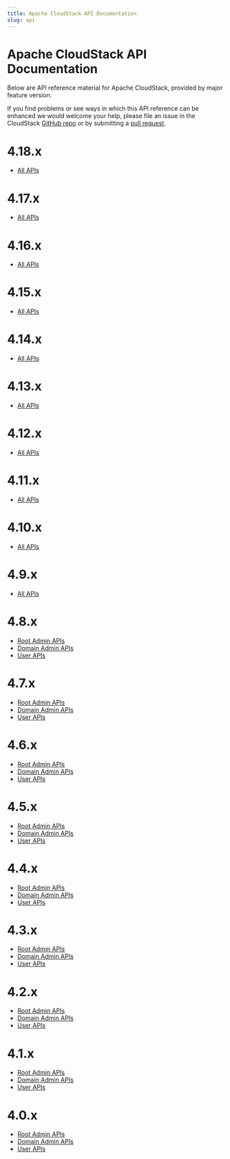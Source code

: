 ```yaml
---
title: Apache CloudStack API Documentation
slug: api
---
```


# Apache CloudStack API Documentation

Below are API reference material for Apache CloudStack, provided by major
feature version.

If you find problems or see ways in which this API reference can be enhanced we
would welcome your help, please file an issue in the CloudStack [GitHub
repo](https://github.com/apache/cloudstack) or by submitting a [pull
request](https://github.com/apache/cloudstack-www).

# 4.18.x

- <a href="/api/apidocs-4.18/" target="_blank">All APIs</a>

# 4.17.x

- <a href="/api/apidocs-4.17/" target="_blank">All APIs</a>

# 4.16.x

- <a href="/api/apidocs-4.16/" target="_blank">All APIs</a>

# 4.15.x

- <a href="/api/apidocs-4.15/" target="_blank">All APIs</a>

# 4.14.x

- <a href="/api/apidocs-4.14/" target="_blank">All APIs</a>

# 4.13.x

- <a href="/api/apidocs-4.13/" target="_blank">All APIs</a>

# 4.12.x

- <a href="/api/apidocs-4.12/" target="_blank">All APIs</a>

# 4.11.x

- <a href="/api/apidocs-4.11/" target="_blank">All APIs</a>

# 4.10.x

- <a href="/api/apidocs-4.10/" target="_blank">All APIs</a>

# 4.9.x

- <a href="/api/apidocs-4.9/" target="_blank">All APIs</a>

# 4.8.x

- <a href="/api/apidocs-4.8/TOC_Root_Admin.html" target="_blank">Root Admin APIs</a>
- <a href="/api/apidocs-4.8/TOC_Domain_Admin.html" target="_blank">Domain Admin APIs</a>
- <a href="/api/apidocs-4.8/TOC_User.html" target="_blank">User APIs</a>

# 4.7.x

- <a href="/api/apidocs-4.7/TOC_Root_Admin.html" target="_blank">Root Admin APIs</a>
- <a href="/api/apidocs-4.7/TOC_Domain_Admin.html" target="_blank">Domain Admin APIs</a>
- <a href="/api/apidocs-4.7/TOC_User.html" target="_blank">User APIs</a>

# 4.6.x

- <a href="/api/apidocs-4.6/TOC_Root_Admin.html" target="_blank">Root Admin APIs</a>
- <a href="/api/apidocs-4.6/TOC_Domain_Admin.html" target="_blank">Domain Admin APIs</a>
- <a href="/api/apidocs-4.6/TOC_User.html" target="_blank">User APIs</a>

# 4.5.x

- <a href="/api/apidocs-4.5/TOC_Root_Admin.html" target="_blank">Root Admin APIs</a>
- <a href="/api/apidocs-4.5/TOC_Domain_Admin.html" target="_blank">Domain Admin APIs</a>
- <a href="/api/apidocs-4.5/TOC_User.html" target="_blank">User APIs</a>

# 4.4.x

- <a href="/api/apidocs-4.4/TOC_Root_Admin.html" target="_blank">Root Admin APIs</a>
- <a href="/api/apidocs-4.4/TOC_Domain_Admin.html" target="_blank">Domain Admin APIs</a>
- <a href="/api/apidocs-4.4/TOC_User.html" target="_blank">User APIs</a>

# 4.3.x

- <a href="/api/apidocs-4.3/TOC_Root_Admin.html" target="_blank">Root Admin APIs</a>
- <a href="/api/apidocs-4.3/TOC_Domain_Admin.html" target="_blank">Domain Admin APIs</a>
- <a href="/api/apidocs-4.3/TOC_User.html" target="_blank">User APIs</a>

# 4.2.x

- <a href="/api/apidocs-4.2/TOC_Root_Admin.html" target="_blank">Root Admin APIs</a>
- <a href="/api/apidocs-4.2/TOC_Domain_Admin.html" target="_blank">Domain Admin APIs</a>
- <a href="/api/apidocs-4.2/TOC_User.html" target="_blank">User APIs</a>

# 4.1.x

- <a href="/api/apidocs-4.1/TOC_Root_Admin.html" target="_blank">Root Admin APIs</a>
- <a href="/api/apidocs-4.1/TOC_Domain_Admin.html" target="_blank">Domain Admin APIs</a>
- <a href="/api/apidocs-4.1/TOC_User.html" target="_blank">User APIs</a>

# 4.0.x

- <a href="/api/apidocs-4.0/TOC_Root_Admin.html" target="_blank">Root Admin APIs</a>
- <a href="/api/apidocs-4.0/TOC_Domain_Admin.html" target="_blank">Domain Admin APIs</a>
- <a href="/api/apidocs-4.0/TOC_User.html" target="_blank">User APIs</a>

